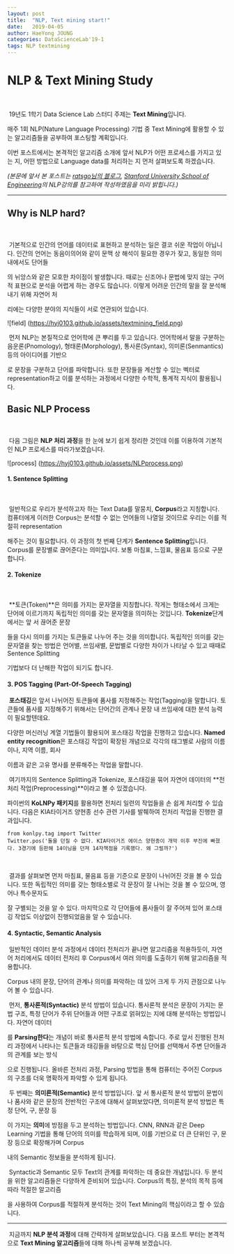```yaml
---
layout: post
title:  "NLP, Text mining start!"
date:   2019-04-05
author: HaeYong JOUNG
categories: DataScienceLab'19-1
tags: NLP textmining
---
```


NLP & Text Mining Study
===============

​	

​	19년도 1학기 Data Science Lab 스터디 주제는 **Text Mining**입니다.

매주 1회 NLP(Nature Language Processing) 기법 중 Text Mining에 활용할 수 있는 알고리즘들을 공부하여 포스팅할 계획입니다.

이번 포스트에서는 본격적인 알고리즘 소개에 앞서 NLP가 어떤 프로세스를 가지고 있는 지, 어떤 방법으로 Language data를 처리하는 지 먼저 살펴보도록 하겠습니다.

*(본문에 앞서 본 포스트는 [ratsgo님의 블로그](<https://ratsgo.github.io/natural%20language%20processing/2017/03/22/lexicon/>), [Stanford University School of Engineering](<https://www.youtube.com/watch?v=OQQ-W_63UgQ>)의 NLP강의를 참고하여 작성하였음을 미리 밝힙니다.)*



***



## Why is NLP hard?

​	

​	기본적으로 인간의 언어를 데이터로 표현하고 분석하는 일은 결코 쉬운 작업이 아닙니다. 인간의 언어는 동음이의어와 같이 문맥 상 해석이 필요한 경우가 잦고,  동일한 의미 내에서도 단어들

의 뉘앙스와 같은 모호한 차이점이 발생합니다. 때로는 신조어나 문법에 맞지 않는 구어적 표현으로 분석을 어렵게 하는 경우도 많습니다. 이렇게 어려운 인간의 말을 잘 분석해내기 위해 자연어 처

리에는 다양한 분야의 지식들이 서로 연관되어 있습니다.



![field] (https://hyj0103.github.io/assets/textmining_field.png)



​	먼저 NLP는 본질적으로 언어학에 큰 뿌리를 두고 있습니다. 언어학에서 말을 구분하는 음운론(Pnomology), 형태론(Morphology), 통사론(Syntax), 의미론(Senmantics) 등의 아이디어를 기반으

로 문장을 구분하고 단어를 파악합니다. 또한 문장들을 계산할 수 있는 벡터로 representation하고 이를 분석하는 과정에서 다양한 수학적, 통계적 지식이 활용됩니다. 





## Basic NLP Process

​	

​	다음 그림은 **NLP 처리 과정**을 한 눈에 보기 쉽게 정리한 것인데 이를 이용하여 기본적인 NLP 프로세스를 따라가보겠습니다.



 ![process] (https://hyj0103.github.io/assets/NLPprocess.png)





#### 1. Sentence Splitting

​	

​	일반적으로 우리가 분석하고자 하는 Text Data를 말뭉치, **Corpus**라고 지칭합니다. 컴퓨터에게 이러한 Corpus는 분석할 수 없는 언어들의 나열일 것이므로 우리는 이를 적절히 representation

해주는 것이 필요합니다. 이 과정의 첫 번째 단계가 **Sentence Splitting**입니다. Corpus를 문장별로 끊어준다는 의미입니다. 보통 마침표, 느낌표, 물음표 등으로 구분합니다.





#### 2. Tokenize

​	

​	**토큰(Token)**은 의미를 가지는 문자열을 지칭합니다. 작게는 형태소에서 크게는 단어에 이르기까지 독립적인 의미를 갖는 문자열을 의미하는 것입니다. **Tokenize**단계에서는 앞 서 끊어준 문장

들을 다시 의미를 가지는 토큰들로 나누어 주는 것을 의미합니다. 독립적인 의미를 갖는 문자열을 찾는 방법은 언어별, 쓰임새별, 문법별로 다양한 차이가 나타날 수 있고 때때로 Sentence Splitting 

기법보다 더 난해한 작업이 되기도 합니다.





#### 3. POS Tagging (Part-Of-Speech Tagging)



​	**포스태깅**은 앞서 나뉘어진 토큰들에 품사를 지정해주는 작업(Tagging)을 말합니다. 토큰들에 품사를 지정해주기 위해서는 단어간의 관계나 문장 내 쓰임새에 대한 분석 능력이 필요할텐데요. 

다양한 머신러닝 계열 기법들이 활용되어  포스태깅 작업을 진행하고 있습니다. **Named entity recognition**은 포스태깅 작업이 확장된 개념으로 각각의 태그별로 사람의 이름이나, 지역 이름, 회사 

이름과 같은 고유 명사를 분류해주는 작업을 말합니다. 





​	여기까지의 Sentence Splitting과 Tokenize, 포스태깅을 묶어 자연어 데이터의 **전처리 작업(Preprocessing)**이라고 볼 수 있겠습니다.

파이썬의 **KoLNPy 패키지**를 활용하면 전처리 일련의 작업들을 손 쉽게 처리할 수 있습니다. 다음은 KIA타이거즈 양현종 선수 관련 기사를 발췌하여 전처리 작업을 진행한 결과입니다. 



```{python}
from konlpy.tag import Twitter
Twitter.pos('돌을 던질 수 없다. KIA타이거즈 에이스 양현종이 개막 이후 부진에 빠졌다. 3경기에 등판해 14이닝을 던져 14자책점을 기록했다. 왜 그럴까?')
```




​	

​	결과를 살펴보면 먼저 마침표, 물음표 등을 기준으로 문장이 나뉘어진 것을 볼 수 있습니다. 또한 독립적인 의미를 갖는 형태소별로 각 문장이 잘 나뉘는 것을 볼 수 있으며, 영어나 특수문자도 

잘 구별되는 것을 알 수 있다. 마지막으로 각 단어들에 품사들이 잘 주어져 있어 포스태깅 작업도 이상없이 진행되었음을 알 수 있습니다.





#### 4. Syntactic, Semantic Analysis



​	일반적인 데이터 분석 과정에서 데이터 전처리가 끝나면 알고리즘을 적용하듯이, 자연어 처리에서도 데이터 전처리 후 Corpus에서 여러 의미를 도출하기 위해 알고리즘을 적용합니다. 

Corpus 내의 문장, 단어의 관계나 의미를 파악하는 데 있어 크게 두 가지 관점으로 나누어 볼 수 있습니다. 





​	먼저, **통사론적(Syntactic)** 분석 방법이 있습니다. 통사론적 분석은 문장이 가지는 문법 구조, 특정 단어가 주위 단어들과 어떤 구조로 얽혀있는 지에 대해 분석하는 방법입니다. 자연어 데이터

를 **Parsing한다**는 개념이 바로 통사론적 분석 방법에 속합니다. 주로 앞서 진행된 전처리 과정에서 나타나는 토큰들과 태깅들을 바탕으로 핵심 단어를 선택해서 주변 단어들과의 관계를 보는 방식

으로 진행됩니다. 올바른 전처리 과정, Parsing 방법을 통해 컴퓨터는 주어진 Corpus의 구조를 더욱 명확하게 파악할 수 있게 됩니다.





​	두 번째는 **의미론적(Semantic)** 분석 방법입니다. 앞 서 통사론적 분석 방법이 문법이나 품사와 같은 문장의 전반적인 구조에 대해서 살펴보았다면, 의미론적 분석 방법은 특정 단어, 구, 문장 등

이 가지는 **의미**에 방점을 두고 분석하는 방법입니다.  CNN, RNN과 같은 Deep Learning 기법을 통해 단어의 의미를 학습하게 되며, 이를 기반으로 더 큰 단위인 구, 문장 등으로 확장해가며 Corpus

내의 Semantic 정보들을 분석하게 됩니다. 





​	Syntactic과 Semantic 모두 Text의 관계를 파악하는 데 중요한 개념입니다. 두 분석을 위한 알고리즘들은 다양하게 준비되어 있습니다. Corpus의 특징, 분석의 목적 등에 따라 적절한 알고리즘

을 사용하여 Corpus를 적절하게 분석하는 것이 Text Mining의 핵심이라고 할 수 있습니다.



***



​	지금까지 **NLP 분석 과정**에 대해 간략하게 살펴보았습니다. 다음 포스트 부터는 본격적으로 **Text Mining 알고리즘**들에 대해 하나씩 공부해 보겠습니다.

​	
